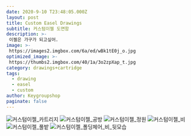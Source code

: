```yaml
---
date: 2020-9-10 T23:48:05.000Z
layout: post
title: Custom Easel Drawings
subtitle: 커스텀이젤 도면함
description: >-
 이젤은 가구가 되고싶어.
image: >-
 https://images2.imgbox.com/6a/ed/wBk1tE0j_o.jpg
optimized_image: >-
 https://thumbs2.imgbox.com/40/1a/3o2zpXap_t.jpg
category: drawings+cartridge
tags:
  - drawing
  - easel
  - custom
author: Keygroupshop
paginate: false
---
```

<img src="https://images2.imgbox.com/13/39/vue5ZmqR_o.jpg" alt="커스텀이젤_카트리지"/>
<img src="https://images2.imgbox.com/4e/73/9JzLNoBI_o.jpg" alt="커스텀이젤_공방"/>
<img src="https://images2.imgbox.com/10/b9/iu91vNLo_o.jpg" alt="커스텀이젤_정원"/>
<img src="https://images2.imgbox.com/0e/a3/sTOosZes_o.jpg" alt="커스텀이젤_비"/>
<img src="https://images2.imgbox.com/cc/c5/ZAcWo64O_o.jpg" alt="커스텀이젤_풀밭"/>
<img src="https://images2.imgbox.com/22/93/lS8QPzEc_o.jpg" alt="커스텀이젤_폴딩체어_비_뒷모습"/>
